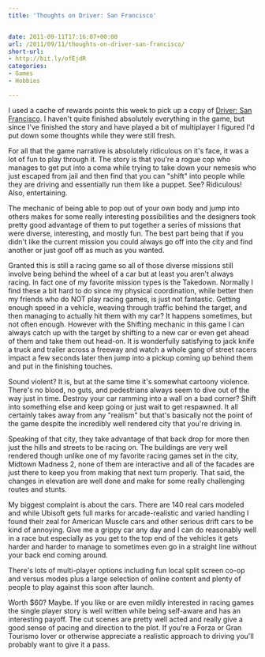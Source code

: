 ```yaml
---
title: 'Thoughts on Driver: San Francisco'


date: 2011-09-11T17:16:07+00:00
url: /2011/09/11/thoughts-on-driver-san-francisco/
short-url:
- http://bit.ly/ofEjdR
categories:
- Games
- Hobbies

---
```

<div class='microid-mailto+http:sha1:b963399d09c189f0a921c618281c97599a7d2c54'>

I used a cache of rewards points this week to pick up a copy of <a href="http://driver-thegame.ubi.com/driver-san-francisco/en-US/home/" target="_blank">Driver: San Francisco</a>. I haven't quite finished absolutely everything in the game, but since I've finished the story and have played a bit of multiplayer I figured I'd put down some thoughts while they were still fresh.



For all that the game narrative is absolutely ridiculous on it's face, it was a lot of fun to play through it. The story is that you're a rogue cop who manages to get put into a coma while trying to take down your nemesis who just escaped from jail and then find that you can "shift" into people while they are driving and essentially run them like a puppet. See? Ridiculous! Also, entertaining.



The mechanic of being able to pop out of your own body and jump into others makes for some really interesting possibilities and the designers took pretty good advantage of them to put together a series of missions that were diverse, interesting, and mostly fun. The best part being that if you didn't like the current mission you could always go off into the city and find another or just goof off as much as you wanted.



Granted this is still a racing game so all of those diverse missions still involve being behind the wheel of a car but at least you aren't always racing. In fact one of my favorite mission types is the Takedown. Normally I find these a bit hard to do since my physical coordination, while better then my friends who do NOT play racing games, is just not fantastic. Getting enough speed in a vehicle, weaving through traffic behind the target, and then managing to actually hit them with my car? It happens sometimes, but not often enough. However with the Shifting mechanic in this game I can always catch up with the target by shifting to a new car or even get ahead of them and take them out head-on. It is wonderfully satisfying to jack knife a truck and trailer across a freeway and watch a whole gang of street racers impact a few seconds later then jump into a pickup coming up behind them and put in the finishing touches.



Sound violent? It is, but at the same time it's somewhat cartoony violence. There's no blood, no guts, and pedestrians always seem to dive out of the way just in time. Destroy your car ramming into a wall on a bad corner? Shift into something else and keep going or just wait to get respawned. It all certainly takes away from any "realism" but that's basically not the point of the game despite the incredibly well rendered city that you're driving in.



Speaking of that city, they take advantage of that back drop for more then just the hills and streets to be racing on. The buildings are very well rendered though unlike one of my favorite racing games set in the city, Midtown Madness 2, none of them are interactive and all of the facades are just there to keep you from making that next turn properly. That said, the changes in elevation are well done and make for some really challenging routes and stunts.



My biggest complaint is about the cars. There are 140 real cars modeled and while Ubisoft gets full marks for arcade-realistic and varied handling I found their zeal for American Muscle cars and other serious drift cars to be kind of annoying. Give me a grippy car any day and I can do reasonably well in a race but especially as you get to the top end of the vehicles it gets harder and harder to manage to sometimes even go in a straight line without your back end coming around.



There's lots of multi-player options including fun local split screen co-op and versus modes plus a large selection of online content and plenty of people to play against this soon after launch.



Worth $60? Maybe. If you like or are even mildly interested in racing games the single player story is well written while being self-aware and has an interesting payoff. The cut scenes are pretty well acted and really give a good sense of pacing and direction to the plot. If you're a Forza or Gran Tourismo lover or otherwise appreciate a realistic approach to driving you'll probably want to give it a pass.

